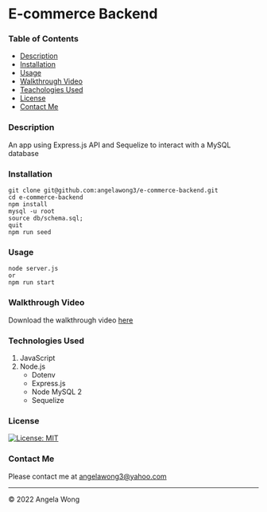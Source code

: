 # E-commerce Backend

### Table of Contents

- [Description](#description)
- [Installation](#installation)
- [Usage](#usage)
- [Walkthrough Video](#walkthrough-video)
- [Teachologies Used](#technologies-used)
- [License](#license)
- [Contact Me](#contact-me)

### Description

An app using Express.js API and Sequelize to interact with a MySQL database

### Installation

```
git clone git@github.com:angelawong3/e-commerce-backend.git
cd e-commerce-backend
npm install
mysql -u root
source db/schema.sql;
quit
npm run seed
```

### Usage

```
node server.js
or
npm run start
```

### Walkthrough Video

Download the walkthrough video [here](https://drive.google.com/file/d/1arX1CqFuVLAtMB_3-t6KSPwA7ZWG3_X7/view?usp=sharing)

### Technologies Used

1. JavaScript
2. Node.js
   - Dotenv
   - Express.js
   - Node MySQL 2
   - Sequelize

### License

[![License: MIT](https://img.shields.io/badge/license-MIT-green)](https://opensource.org/licenses/MIT)

### Contact Me

Please contact me at angelawong3@yahoo.com

---

© 2022 Angela Wong
